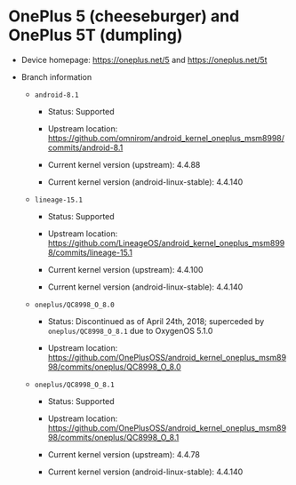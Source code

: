 # OnePlus 5 (cheeseburger) and OnePlus 5T (dumpling)

* Device homepage: https://oneplus.net/5 and https://oneplus.net/5t

* Branch information

  * `android-8.1`

    * Status: Supported

    * Upstream location: https://github.com/omnirom/android_kernel_oneplus_msm8998/commits/android-8.1

    * Current kernel version (upstream): 4.4.88

    * Current kernel version (android-linux-stable): 4.4.140

  * `lineage-15.1`

    * Status: Supported

    * Upstream location: https://github.com/LineageOS/android_kernel_oneplus_msm8998/commits/lineage-15.1

    * Current kernel version (upstream): 4.4.100

    * Current kernel version (android-linux-stable): 4.4.140

  * `oneplus/QC8998_O_8.0`

    * Status: Discontinued as of April 24th, 2018; superceded by `oneplus/QC8998_O_8.1` due to OxygenOS 5.1.0

    * Upstream location: https://github.com/OnePlusOSS/android_kernel_oneplus_msm8998/commits/oneplus/QC8998_O_8.0

  * `oneplus/QC8998_O_8.1`

    * Status: Supported

    * Upstream location: https://github.com/OnePlusOSS/android_kernel_oneplus_msm8998/commits/oneplus/QC8998_O_8.1

    * Current kernel version (upstream): 4.4.78

    * Current kernel version (android-linux-stable): 4.4.140
